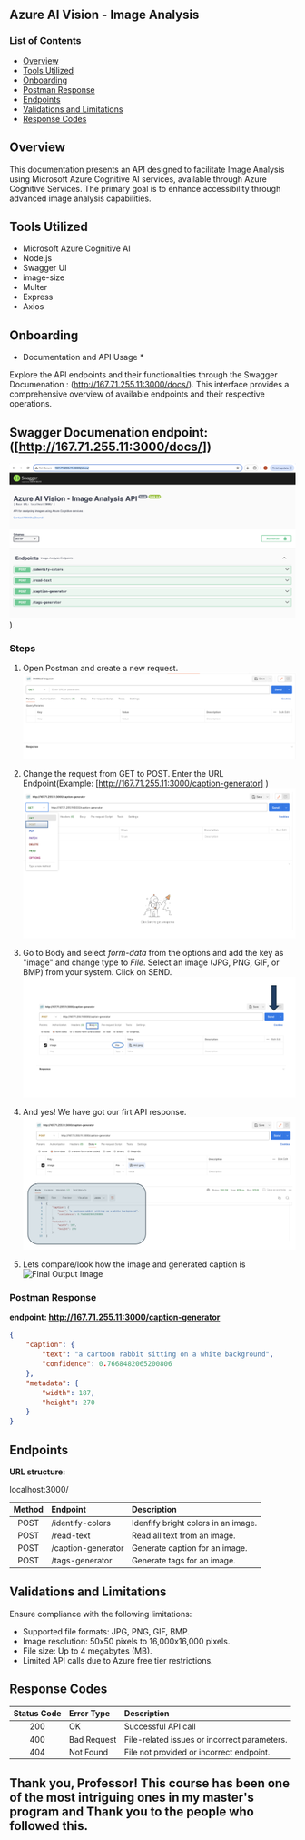 ## Azure AI Vision - Image Analysis


### List of Contents
- [Overview](#overview)
- [Tools Utilized](#tools-utilized)
- [Onboarding](#onboarding)
- [Postman Response](#postman-response)
- [Endpoints](#endpoints)
- [Validations and Limitations](#validations-and-limitations)
- [Response Codes](#response-codes)


## Overview

This documentation presents an API designed to facilitate Image Analysis using Microsoft Azure Cognitive AI services, available through Azure Cognitive Services. The primary goal is to enhance accessibility through advanced image analysis capabilities.

## Tools Utilized

* Microsoft Azure Cognitive AI
* Node.js
* Swagger UI
* image-size
* Multer
* Express
* Axios


## Onboarding

* Documentation and API Usage *

Explore the API endpoints and their functionalities through the Swagger Documenation : (http://167.71.255.11:3000/docs/). This interface provides a comprehensive overview of available endpoints and their respective operations.


## Swagger Documenation endpoint: ([http://167.71.255.11:3000/docs/])

![Swagger doc Image](https://github.com/NikhithaDeendi/ITIS-6177-Final-Project-AI-Vision/blob/main/swagger%20doc.png?raw=true))



### Steps
1. Open Postman and create a new request.
   ![Step 00 Image](https://github.com/NikhithaDeendi/ITIS-6177-Final-Project-AI-Vision/blob/main/step-00.png?raw=true)
    
2. Change the request from GET to POST. Enter the URL Endpoint(Example: [http://167.71.255.11:3000/caption-generator] )
   ![Step 1 Image](https://github.com/NikhithaDeendi/ITIS-6177-Final-Project-AI-Vision/blob/main/step-1.png?raw=true)
   
3. Go to Body and select *form-data* from the options and add the key as "image" and change type to *File*. Select an image (JPG, PNG, GIF, or BMP) from your system. Click on SEND.
   ![Step 02 Image](https://github.com/NikhithaDeendi/ITIS-6177-Final-Project-AI-Vision/blob/main/step-02.png?raw=true)
   
7. And yes! We have got our firt API response.
   ![Step 03 Image](https://github.com/NikhithaDeendi/ITIS-6177-Final-Project-AI-Vision/blob/main/step-03.png?raw=true)

8. Lets compare/look how the image and generated caption is
   ![Final Output Image](https://github.com/NikhithaDeendi/ITIS-6177-Final-Project-AI-Vision/blob/main/final-output.png?raw=true)



### Postman Response
**endpoint: http://167.71.255.11:3000/caption-generator**
```json
{
    "caption": {
        "text": "a cartoon rabbit sitting on a white background",
        "confidence": 0.7668482065200806
    },
    "metadata": {
        "width": 187,
        "height": 270
    }
}
```

## Endpoints

**URL structure:**

localhost:3000/<endpoint-here>

| Method | Endpoint | Description |
| :--------: | :------- | :------- |    
| POST | /identify-colors | Idenfify bright colors in an image. |
| POST | /read-text | Read all text from an image. |
| POST | /caption-generator | Generate caption for an image. |
| POST | /tags-generator | Generate tags for an image. |



 ## Validations and Limitations
Ensure compliance with the following limitations:
- Supported file formats: JPG, PNG, GIF, BMP.
- Image resolution: 50x50 pixels to 16,000x16,000 pixels.
- File size: Up to 4 megabytes (MB).
- Limited API calls due to Azure free tier restrictions.


 ## Response Codes
 | Status Code | Error Type | Description |
| :--------: | :------- | :------- |
| 200 | OK | Successful API call |
| 400 | Bad Request | File-related issues or incorrect parameters. |
| 404 | Not Found | File not provided or incorrect endpoint. |

## Thank you, Professor! This course has been one of the most intriguing ones in my master's program and Thank you to the  people who followed this.
